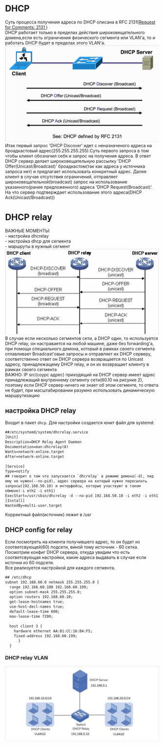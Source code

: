 # DHCP
Суть процесса получения адреса по DHCP описана в RFC 2131([Request for Comments: 2131 ](https://tools.ietf.org/html/rfc2131))  
DHCP работает только в пределах действия широковещательного домена,если есть ограничения физического сегмента или VLAN'а, то и работать DHCP будет в пределах этого VLAN'a.![](https://github.com/dbudakov/23.DNS/blob/master/images/DHCP/DHCP.png)  
Итак первый запрос 'DHCP Discover' идет с неназначеного адреса на броадкастовый адрес(255.255.255.255).Cуть первого запроса в том чтобы клиент обозначил себя и запрос на получения адреса. В ответ DHCP сервер делает широковещательную рассылку 'DHCP Offer(Unicast/Broadcast)' броадкастом(так как адреса у источника запроса нет) и предлагает использовать конкретный адрес. Далее клиент в случае отсутствия ограничений, отправляет широковещательной(broadcast) запрос на использование указанного(ранее предложенного) адреса 'DHCP Request(Broadcast)'. На что сервер подтверждает использование этого адреса(DHCP Ack(Unicast/Broadcast))   

# DHCP relay
ВАЖНЫЕ МОМЕНТЫ:  
    - настройка dhcrelay  
    - настройка dhcp для сегмента  
    - маршруты в нужный сегмент  
  ![](https://github.com/dbudakov/23.DNS/blob/master/images/DHCP/DHCP_relay_2.png)  
В случае если несколько сегментов сети, а DHCP один, то используется DHCP relay, он настравается на любой машине, даже без forwarding'a, при помощи специального демона, который в рамках своего сегмента отлавливает Broadcast'овые запросы и отправляет их DHCP серверу, соответственно ответ он DHCP сервера возвращается по Unicast адресу, принадлежащему DHCP relay, и он их возвращает клиенту в рамках своего сегмента  
  ВАЖНО: IP src(соурс адрес) приходящий на DHCP сервер имеет адрес принадлежащий внутреннему сегменту сети(60.10 на рисунке 2), поэтому если DHCP сервер ничего не знает об этом сегменте, то ответа не будет, при масштабировании разумно использовать динамическую маршрутизацию  

настройка DHCP relay  
--------
Входит в пакет `dhcp`. Для настройки создается юнит файл для systemd:    
```
##/etc/systemd/system/dhcrelay.service  
[Unit]  
Description=DHCP Relay Agent Daemon  
Documentation=man:dhcrelay(8)  
Wants=network-online.target  
After=network-online.target  
 
[Service] 
Type=notify
## говорит о том что запускается `dhcrelay` в режиме демона(-d), пид ему не нужен(--no-pid), адрес сервера на который нужно пересылать запросы(192.168.50.10) и интерфейсы, которые участвуют в таком обмене(-i eth2 -i eth1)
ExecStart=/usr/sbin/dhcrelay -d --no-pid 192.168.50.10 -i eth2 -i eth1
[Install]
WantedBy=multi-user.target
```
Корректный файл(источник) лежит в /usr  


DHCP config for relay  
--------
Если посмотреть на клиента получившего адрес, то он будет из соответсвующей(60) подсети, виной тому источник - 60 сетка. Посмотрим конфиг DHCP сервера, откуда увидим что есть соответсвующая настройки, какие адреса выдавать в случае если источни из 60 подсети.  
Все реализуется настройкой для каждого сегмента.    
```
## /etc/dhcp
subnet 192.168.60.0 netmask 255.255.255.0 {
  range 192.168.60.100 192.168.60.199;
  option subnet-mask 255.255.255.0;
  option routers 192.168.60.10;
  get-lease-hostnames true;
  use-host-decl-names true;
  default-lease-time 600;
  max-lease-time 7200;

  host client 3 {
    hardware ethernet AA:01:CC:16:B4:F5;
    fixed-address 192.168.60.199;
      }
  }
```
### DHCP relay VLAN  


![](https://github.com/dbudakov/23.DNS/blob/master/images/DHCP/DHCP_relay_3.png)

